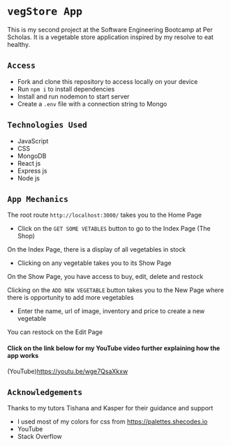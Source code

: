 # `vegStore App`

This is my second project at the Software Engineering Bootcamp at Per Scholas. It is a vegetable store application inspired by my resolve to eat healthy.

## `Access`

- Fork and clone this repository to access locally on your device
- Run `npm i` to install dependencies
- Install and run nodemon to start server
- Create a `.env` file with a connection string to Mongo

## `Technologies Used`

- JavaScript
- CSS
- MongoDB
- React js
- Express js
- Node js

## `App Mechanics`

The root route `http://localhost:3000/` takes you to the Home Page

- Click on the `GET SOME VETABLES` button to go to the Index Page (The Shop)

On the Index Page, there is a display of all vegetables in stock

- Clicking on any vegetable takes you to its Show Page

On the Show Page, you have access to buy, edit, delete and restock

Clicking on the `ADD NEW VEGETABLE` button takes you to the New Page where there is opportunity to add more vegetables

- Enter the name, url of image, inventory and price to create a new vegetable

You can restock on the Edit Page

#### Click on the link below for my YouTube video further explaining how the app works

(YouTube)https://youtu.be/wge7QsaXkxw

## `Acknowledgements`

Thanks to my tutors Tishana and Kasper for their guidance and support

- I used most of my colors for css from https://palettes.shecodes.io
- YouTube
- Stack Overflow
